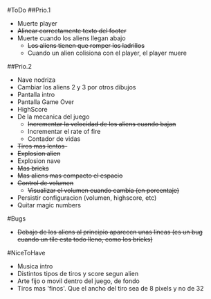 #ToDo
##Prio.1
- Muerte player
- ~~Alinear correctamente texto del footer~~
- Muerte cuando los aliens llegan abajo
  - ~~Los aliens tienen que romper los ladrillos~~
  - Cuando un alien colisiona con el player, el player muere


##Prio.2
- Nave nodriza
- Cambiar los aliens 2 y 3 por otros dibujos
- Pantalla intro
- Pantalla Game Over
- HighScore
- De la mecanica del juego
  - ~~Incrementar la velocidad de los aliens cuando bajan~~
  - Incrementar el rate of fire
  - Contador de vidas
- ~~Tiros mas lentos-~~
- ~~Explosion alien~~
- Explosion nave
- ~~Mas bricks~~
- ~~Mas aliens mas compacto el espacio~~
- ~~Control de volumen~~
  - ~~Visualizar el volumen cuando cambia (en porcentaje)~~
- Persistir configuracion (volumen, highscore, etc)
- Quitar magic numbers

#Bugs
- ~~Debajo de los aliens al principio aparecen unas lineas (es un bug cuando un tile esta todo lleno, como los bricks)~~

#NiceToHave
- Musica intro
- Distintos tipos de tiros y score segun alien
- Arte fijo o movil dentro del juego, de fondo
- Tiros mas 'finos'. Que el ancho del tiro sea de 8 pixels y no de 32